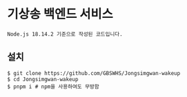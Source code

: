 # 기상송 백엔드 서비스

```
Node.js 18.14.2 기준으로 작성된 코드입니다.
```

## 설치
```shell
$ git clone https://github.com/GBSWHS/Jongsimgwan-wakeup
$ cd Jongsimgwan-wakeup
$ pnpm i # npm을 사용하여도 무방함
```
